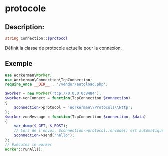 # protocole

## Description:
```php
string Connection::$protocol
```

Définit la classe de protocole actuelle pour la connexion.


## Exemple

```php
use Workerman\Worker;
use Workerman\Connection\TcpConnection;
require_once __DIR__ . '/vendor/autoload.php';

$worker = new Worker('tcp://0.0.0.0:8484');
$worker->onConnect = function(TcpConnection $connection)
{
    $connection->protocol = 'Workerman\\Protocols\\Http';
};
$worker->onMessage = function(TcpConnection $connection, $data)
{
    var_dump($_GET, $_POST);
    // Lors de l'envoi, $connection->protocol::encode() est automatiquement appelé pour empaqueter les données avant l'envoi
    $connection->send("hello");
};
// Exécutez le worker
Worker::runAll();
```
